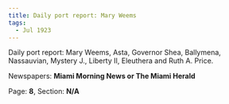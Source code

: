 ```yaml
---  
title: Daily port report: Mary Weems  
tags:  
  - Jul 1923  
---  
```

  
Daily port report: Mary Weems, Asta, Governor Shea, Ballymena, Nassauvian, Mystery J., Liberty II, Eleuthera and Ruth A. Price.  
  
Newspapers: **Miami Morning News or The Miami Herald**  
  
Page: **8**, Section: **N/A** 
